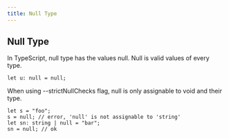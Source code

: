```yaml
---
title: Null Type
---
```

## Null Type

In TypeScript, null type has the values null. Null is valid values of every type. 

```
let u: null = null;
```

When using --strictNullChecks flag, null is only assignable to void and their type.
```
let s = "foo";
s = null; // error, 'null' is not assignable to 'string'
let sn: string | null = "bar";
sn = null; // ok
```
